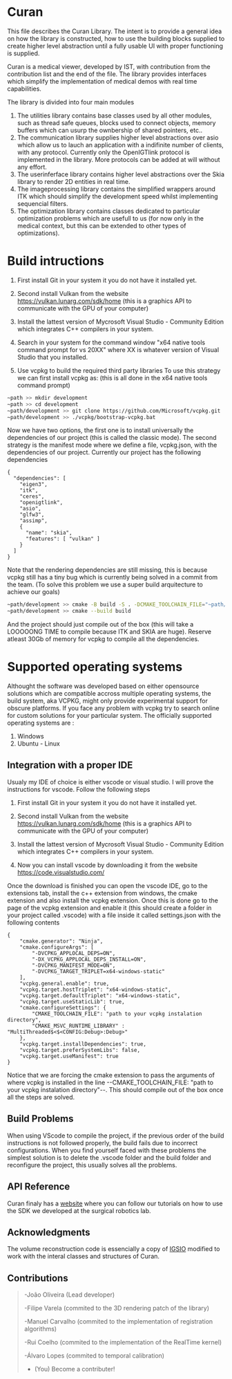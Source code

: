 # Curan

This file describes the Curan Library. The intent is to provide a general
idea on how the library is constructed, how to use the building blocks
supplied to create higher level abstraction until a fully usable UI with
proper functioning is supplied. 

Curan is a medical viewer, developed by IST, with contribution from
the contribution list and the end of the file. The library provides interfaces which
simplify the implementation of medical demos with real time
capabilities. 

The library is divided into four main modules
1. The utilities library contains base classes used by all other modules,
such as thread safe queues, blocks used to connect objects, memory buffers
which can usurp the ownbership of shared pointers, etc..
2. The communication library supplies higher level abstractions over asio which
allow us to lauch an application with a indifinite number of clients, with any protocol.
Currently only the OpenIGTlink protocol is implemented in the library. More protocols
can be added at will without any effort.
3. The userinferface library contains higher level abstractions over the Skia library
to render 2D entities in real time. 
4. The imageprocessing library contains the simplified wrappers around ITK which 
should simplify the development speed whilst implementing sequencial filters.
5. The optimization library contains classes dedicated to particular optimization problems
which are usefull to us (for now only in the medical context, but this can be extended
to other types of optimizations).

# Build intructions

1. First install Git in your system it you do not have it installed yet.

2. Second install Vulkan from the website https://vulkan.lunarg.com/sdk/home (this is a graphics API to communicate with the GPU of your computer)

3. Install the lattest version of Mycrosoft Visual Studio - Community Edition which integrates C++ compilers in your system. 

4. Search in your system for the command window "x64 native tools command prompt for vs 20XX" where XX is whatever version of Visual Studio that you
installed.

5. Use vcpkg to build the required third party libraries
To use this strategy we can first install vcpkg as: (this is all done in the x64 native tools command prompt)

```sh
~path >> mkdir development
~path >> cd development
~path/development >> git clone https://github.com/Microsoft/vcpkg.git
~path/development >> ./vcpkg/bootstrap-vcpkg.bat
```

Now we have two options, the first one is to install universally the dependencies 
of our project (this is called the classic mode). The second strategy is the manifest
mode where we define a file, vcpkg.json, with the dependencies of our project. Currently our
project has the following dependencies

```
{
  "dependencies": [
    "eigen3",
    "itk",
    "ceres",
    "openigtlink",
    "asio",
    "glfw3",
    "assimp",
    {
      "name": "skia",
      "features": [ "vulkan" ]
    }
  ]
}
```

Note that the rendering dependencies are still missing, this is because vcpkg still has a tiny bug 
which is currently being solved in a commit from the team. (To solve this problem we use a super
build arquitecture to achieve our goals)

```sh
~path/development >> cmake -B build -S . -DCMAKE_TOOLCHAIN_FILE="~path/development/vcpkg/scripts/buildsystems/vcpkg.cmake" -DCMAKE_MSVC_RUNTIME_LIBRARY=MultiThreaded$<$<CONFIG:Debug>:Debug>
~path/development >> cmake --build build
```

And the project should just compile out of the box (this will take a LOOOOONG TIME to compile 
because ITK and SKIA are huge). Reserve atleast 30Gb of memory for vcpkg to compile all the dependencies.


# Supported operating systems

Althought the software was developed based on either opensource solutions which are compatible accross multiple operating systems, the build system, aka VCPKG, might only provide experimental support for obscure platforms. If you face any problem with vcpkg try to search online for custom solutions for your particular system. The officially supported operating systems are :

1. Windows 
2. Ubuntu - Linux

## Integration with a proper IDE 

Usualy my IDE of choice is either vscode or visual studio. I will prove the instructions for vscode.
Follow the following steps 

1. First install Git in your system it you do not have it installed yet.

2. Second install Vulkan from the website https://vulkan.lunarg.com/sdk/home (this is a graphics API to communicate with the GPU of your computer)

3. Install the lattest version of Mycrosoft Visual Studio - Community Edition which integrates C++ compilers in your system. 

4. Now you can install vscode by downloading it from the website https://code.visualstudio.com/

Once the download is finished you can open the vscode IDE, go to the extensions tab, install the c++ extension from windows, the cmake extension
and also install the vcpkg extension. Once this is done go to the page of the vcpkg extension and enable it (this should create a folder in your 
project called .vscode) with a file inside it called settings.json with the following contents

```
{
    "cmake.generator": "Ninja",
    "cmake.configureArgs": [
        "-DVCPKG_APPLOCAL_DEPS=ON",
        "-DX_VCPKG_APPLOCAL_DEPS_INSTALL=ON",
        "-DVCPKG_MANIFEST_MODE=ON",
        "-DVCPKG_TARGET_TRIPLET=x64-windows-static"
    ],
    "vcpkg.general.enable": true,
    "vcpkg.target.hostTriplet": "x64-windows-static",
    "vcpkg.target.defaultTriplet": "x64-windows-static",
    "vcpkg.target.useStaticLib": true,
    "cmake.configureSettings": {
        "CMAKE_TOOLCHAIN_FILE": "path to your vcpkg instalation directory",
        "CMAKE_MSVC_RUNTIME_LIBRARY" : "MultiThreaded$<$<CONFIG:Debug>:Debug>"
    },
    "vcpkg.target.installDependencies": true,
    "vcpkg.target.preferSystemLibs": false,
    "vcpkg.target.useManifest": true
}
```

Notice that we are forcing the cmake extension to pass the arguments of where vcpkg is installed in the line --CMAKE_TOOLCHAIN_FILE: "path to your vcpkg instalation directory"--. This should compile out of the box once all the steps are solved.

## Build Problems

When using VScode to compile the project, if the previous order of the build instructions is not followed properly, the build fails due to incorrect configurations. When you find yourself faced with these problems the simplest solution is to delete the .vscode folder and the build folder and reconfigure the project, this usually solves all the problems. 

## API Reference

Curan finaly has a [website](https://human-robotics-lab.github.io/CuranWeb/) where you can follow our tutorials on how to use the SDK we developed at the surgical robotics lab.

## Acknowledgments 
The volume reconstruction code is essencially a copy of [IGSIO](https://github.com/IGSIO/IGSIO) modified to work with the interal classes and structures of Curan. 

## Contributions 

> -João Oliveira (Lead developer)
> 
> -Filipe Varela (commited to the 3D rendering patch of the library)
> 
> -Manuel Carvalho (commited to the implementation of registration algorithms)
>
> -Rui Coelho (commited to the implementation of the RealTime kernel)
>
> -Álvaro Lopes (commited to temporal calibration) 
> 
> - (You) Become a contributer!
